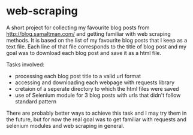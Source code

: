 # web-scraping

A short project for collecting my favourite blog posts from http://blog.samaltman.com/ and getting familiar with web scraping methods.
It is based on the list of my favourite blog posts that I keep as a text file. Each line of that file corresponds to the title of blog post and my goal was to download each blog post and save it as a html file.

Tasks involved:
* processing each blog post title to a valid url format
* accessing and downloading each webpage with requests library
* cretaion of a seperate directory to which the html files were saved
* use of Selenium module for 3 blog posts with urls that didn't follow standard pattern

There are probably better ways to achieve this task and I may try them in the future, but for now the real goal was to get familiar with requests and selenium modules and web scraping in general.
